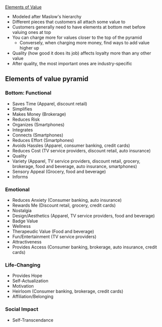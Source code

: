 [Elements of Value](https://hbr.org/2016/09/the-elements-of-value)

* Modeled after Maslow's hierarchy
* Different pieces that customers all attach some value to
* Customers generally need to have elements at bottom met before valuing ones at top
* You can charge more for values closer to the top of the pyramid
    * Conversely, when charging more money, find ways to add value higher up
* Quality (how good it does its job) affects loyalty more than any other value
* After quality, the most important ones are industry-specific

## Elements of value pyramid

### Bottom: Functional

* Saves Time (Apparel, discount retail)
* Simplifies
* Makes Money (Brokerage)
* Reduces Risk
* Organizes (Smartphones)
* Integrates
* Connects (Smartphones)
* Reduces Effort (Smartphones)
* Avoids Hassles (Apparel, consumer banking, credit cards)
* Reduces Cost (TV service providers, discount retail, auto insurance)
* Quality
* Variety (Apparel, TV service providers, discount retail, grocery, brokerage, food and beverage, auto insurance, smartphones)
* Sensory Appeal (Grocery, food and beverage)
* Informs

### Emotional

* Reduces Anxiety (Consumer banking, auto insurance)
* Rewards Me (Discount retail, grocery, credit cards)
* Nostalgia
* Design/Aesthetics (Apparel, TV service providers, food and beverage)
* Badge Value
* Wellness
* Therapeudic Value (Food and beverage)
* Fun/Entertainment (TV service providers)
* Attractiveness
* Provides Access (Consumer banking, brokerage, auto insurance, credit cards)

### Life-Changing

* Provides Hope
* Self-Actualization
* Motivation
* Heirloom (Consumer banking, brokerage, credit cards)
* Affiliation/Belonging

### Social Impact

* Self-Transcendance
